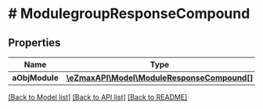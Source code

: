 # # ModulegroupResponseCompound

## Properties

Name | Type | Description | Notes
------------ | ------------- | ------------- | -------------
**aObjModule** | [**\eZmaxAPI\Model\ModuleResponseCompound[]**](ModuleResponseCompound.md) |  | [optional]

[[Back to Model list]](../../README.md#models) [[Back to API list]](../../README.md#endpoints) [[Back to README]](../../README.md)

